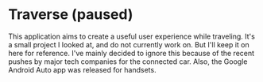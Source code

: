 # Traverse (paused)

This application aims to create a useful user experience while traveling. It's a small project I looked at, and do not currently work on. But I'll keep it on here for reference. 
I've mainly decided to ignore this because of the recent pushes by major tech companies for the connected car. Also, the Google Android Auto app was released for handsets. 
